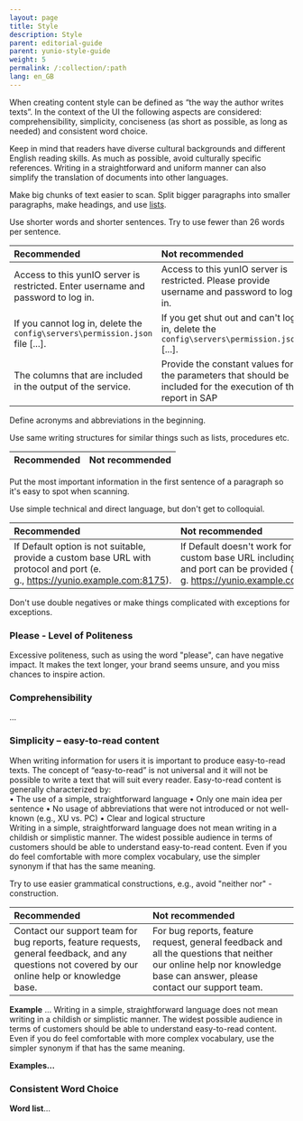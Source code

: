 ```yaml
---
layout: page
title: Style
description: Style
parent: editorial-guide
parent: yunio-style-guide
weight: 5
permalink: /:collection/:path
lang: en_GB
---
```


When creating content style can be defined as “the way the author writes texts”. In the context of the UI the following aspects are considered: comprehensibility, simplicity, conciseness (as short as possible, as long as needed) and consistent word choice.

Keep in mind that readers have diverse cultural backgrounds and different English reading skills. As much as possible, avoid culturally specific references. Writing in a straightforward and uniform manner can also simplify the translation of documents into other languages.

Make big chunks of text easier to scan. Split bigger paragraphs into smaller paragraphs, make headings, and use [lists]().

Use shorter words and shorter sentences. Try to use fewer than 26 words per sentence.

| Recommended | Not recommended | 
| :------ |:--- |
|Access to this yunIO server is restricted. Enter username and password to log in. |Access to this yunIO server is restricted. Please provide username and password to log in.|
|If you cannot log in, delete the <code>config\servers\permission.json</code> file [...]. | If you get shut out and can't log in, delete the <code>config\servers\permission.json</code> [...]. |
|The columns that are included in the output of the service.|Provide the constant values for the parameters that should be included for the execution of the report in SAP|


Define acronyms and abbreviations in the beginning.

Use same writing structures for similar things such as lists, procedures etc.

| Recommended | Not recommended | 
| :------ |:--- |

Put the most important information in the first sentence of a paragraph so it's easy to spot when scanning.

Use simple technical and direct language, but don't get to colloquial. 

| Recommended | Not recommended | 
| :------ |:--- |
|If Default option is not suitable, provide a custom base URL with protocol and port (e. g., https://yunio.example.com:8175). | If Default doesn't work for you, a custom base URL including protocol and port can be provided (e. g. https://yunio.example.com:8175).|


Don't use double negatives or make things complicated with exceptions for exceptions.

### Please - Level of Politeness
Excessive politeness, such as using the word "please", can have negative impact. It makes the text longer, your brand seems unsure, and you miss chances to inspire action. 

### Comprehensibility 
...


### Simplicity – easy-to-read content
When writing information for users it is important to produce easy-to-read texts. The concept of “easy-to-read” is not universal and it will not be possible to write a text that will suit every reader. Easy-to-read content is generally characterized by:  
• The use of a simple, straightforward language 
• Only one main idea per sentence 
• No usage of abbreviations that were not introduced or not well-known (e.g., XU vs. PC) 
• Clear and logical structure  
Writing in a simple, straightforward language does not mean writing in a childish or simplistic manner. The widest possible audience in terms of customers should be able to understand easy-to-read content. Even if you do feel comfortable with more complex vocabulary, use the simpler synonym if that has the same meaning.  

Try to use easier grammatical constructions, e.g., avoid "neither nor" - construction.

| Recommended | Not recommended | 
| :------ |:--- |
|Contact our support team for bug reports, feature requests, general feedback, and any questions not covered by our online help or knowledge base.|For bug reports, feature request, general feedback and all the questions that neither our online help nor knowledge base can answer, please contact our support team.|

**Example** ...
Writing in a simple, straightforward language does not mean writing in a childish or simplistic manner. The widest possible audience in terms of customers should be able to understand easy-to-read content. Even if you do feel comfortable with more complex vocabulary, use the simpler synonym if that has the same meaning.  

**Examples…**

### Consistent Word Choice
**Word list**...

